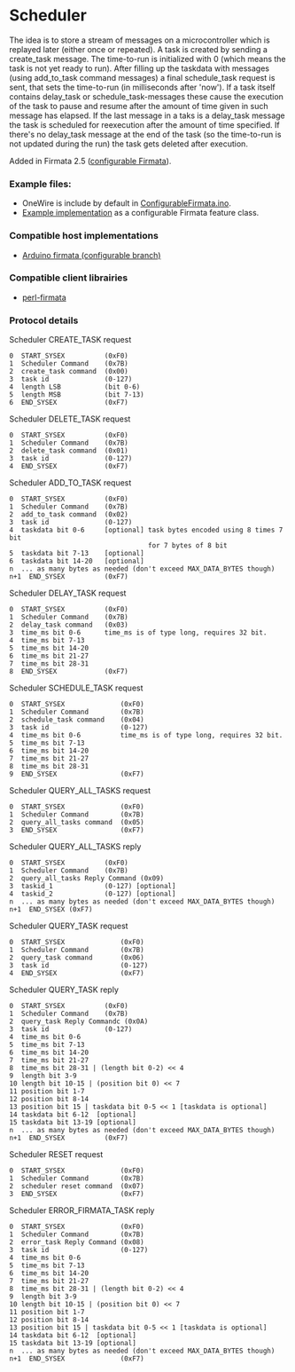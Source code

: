 Scheduler
===

The idea is to store a stream of messages on a microcontroller which is replayed later (either once or repeated). A task is created by sending a create_task message. The time-to-run is initialized with 0 (which means the task is not yet ready to run). After filling up the taskdata with messages (using add_to_task command messages) a final schedule_task request is sent, that sets the time-to-run (in milliseconds after 'now'). If a task itself contains delay_task or schedule_task-messages these cause the execution of the task to pause and resume after the amount of time given in such message has elapsed. If the last message in a taks is a delay_task message the task is scheduled for reexecution after the amount of time specified. If there's no delay_task message at the end of the task (so the time-to-run is not updated during the run) the task gets deleted after execution.


Added in Firmata 2.5 ([configurable Firmata](https://github.com/firmata/arduino/tree/configurable)).


### Example files: 
 * OneWire is include by default in [ConfigurableFirmata.ino](https://github.com/firmata/arduino/blob/configurable/examples/ConfigurableFirmata/ConfigurableFirmata.ino). 
 * [Example implementation](https://github.com/firmata/arduino/blob/configurable/utility/FirmataScheduler.cpp) as a configurable Firmata feature class.


### Compatible host implementations
* [Arduino firmata (configurable branch)](https://github.com/firmata/arduino/tree/configurable)


### Compatible client librairies
* [perl-firmata](https://github.com/ntruchsess/perl-firmata)


### Protocol details

Scheduler CREATE_TASK request
```
0  START_SYSEX          (0xF0)
1  Scheduler Command    (0x7B)
2  create_task command  (0x00)
3  task id              (0-127)
4  length LSB           (bit 0-6)
5  length MSB           (bit 7-13)
6  END_SYSEX            (0xF7)
```

Scheduler DELETE_TASK request
```
0  START_SYSEX          (0xF0)
1  Scheduler Command    (0x7B)
2  delete_task command  (0x01)
3  task id              (0-127)
4  END_SYSEX            (0xF7)
```

Scheduler ADD_TO_TASK request
```
0  START_SYSEX          (0xF0)
1  Scheduler Command    (0x7B)
2  add_to_task command  (0x02)
3  task id              (0-127)
4  taskdata bit 0-6     [optional] task bytes encoded using 8 times 7 bit
                                   for 7 bytes of 8 bit
5  taskdata bit 7-13    [optional]
6  taskdata bit 14-20   [optional]
n  ... as many bytes as needed (don't exceed MAX_DATA_BYTES though)
n+1  END_SYSEX          (0xF7)
```

Scheduler DELAY_TASK request
```
0  START_SYSEX          (0xF0)
1  Scheduler Command    (0x7B)
2  delay_task command   (0x03)
3  time_ms bit 0-6      time_ms is of type long, requires 32 bit.
4  time_ms bit 7-13
5  time_ms bit 14-20
6  time_ms bit 21-27
7  time_ms bit 28-31
8  END_SYSEX            (0xF7)
```

Scheduler SCHEDULE_TASK request
```
0  START_SYSEX              (0xF0)
1  Scheduler Command        (0x7B)
2  schedule_task command    (0x04)
3  task id                  (0-127)
4  time_ms bit 0-6          time_ms is of type long, requires 32 bit.
5  time_ms bit 7-13
6  time_ms bit 14-20
7  time_ms bit 21-27
8  time_ms bit 28-31
9  END_SYSEX                (0xF7)
```

Scheduler QUERY_ALL_TASKS request
```
0  START_SYSEX              (0xF0)
1  Scheduler Command        (0x7B)
2  query_all_tasks command  (0x05)
3  END_SYSEX                (0xF7)
```

Scheduler QUERY_ALL_TASKS reply
```
0  START_SYSEX          (0xF0)
1  Scheduler Command    (0x7B)
2  query_all_tasks Reply Command (0x09)
3  taskid_1             (0-127) [optional]
4  taskid_2             (0-127) [optional]
n  ... as many bytes as needed (don't exceed MAX_DATA_BYTES though)
n+1  END_SYSEX (0xF7)
```

Scheduler QUERY_TASK request
```
0  START_SYSEX              (0xF0)
1  Scheduler Command        (0x7B)
2  query_task command       (0x06)
3  task id                  (0-127)
4  END_SYSEX                (0xF7)
```

Scheduler QUERY_TASK reply
```
0  START_SYSEX          (0xF0)
1  Scheduler Command    (0x7B)
2  query_task Reply Commandc (0x0A)
3  task id              (0-127)
4  time_ms bit 0-6
5  time_ms bit 7-13
6  time_ms bit 14-20
7  time_ms bit 21-27
8  time_ms bit 28-31 | (length bit 0-2) << 4
9  length bit 3-9
10 length bit 10-15 | (position bit 0) << 7
11 position bit 1-7
12 position bit 8-14
13 position bit 15 | taskdata bit 0-5 << 1 [taskdata is optional]
14 taskdata bit 6-12  [optional]
15 taskdata bit 13-19 [optional]
n  ... as many bytes as needed (don't exceed MAX_DATA_BYTES though)
n+1  END_SYSEX          (0xF7)
```

Scheduler RESET request
```
0  START_SYSEX              (0xF0)
1  Scheduler Command        (0x7B)
2  scheduler reset command  (0x07)
3  END_SYSEX                (0xF7)
```

Scheduler ERROR_FIRMATA_TASK reply
```
0  START_SYSEX              (0xF0)
1  Scheduler Command        (0x7B)
2  error_task Reply Command (0x08)
3  task id                  (0-127)
4  time_ms bit 0-6
5  time_ms bit 7-13
6  time_ms bit 14-20
7  time_ms bit 21-27
8  time_ms bit 28-31 | (length bit 0-2) << 4
9  length bit 3-9
10 length bit 10-15 | (position bit 0) << 7
11 position bit 1-7
12 position bit 8-14
13 position bit 15 | taskdata bit 0-5 << 1 [taskdata is optional]
14 taskdata bit 6-12  [optional]
15 taskdata bit 13-19 [optional]
n  ... as many bytes as needed (don't exceed MAX_DATA_BYTES though)
n+1  END_SYSEX              (0xF7)
```

